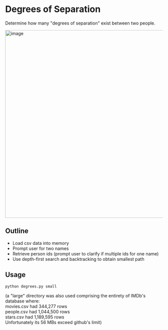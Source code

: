 # Degrees of Separation

Determine how many "degrees of separation" exist between two people.

<img width="600" alt="image" src="https://github.com/frostyrez/CS50AI/assets/123249055/517f83e5-2f7b-4bbe-a443-9d528d30d56f">

## Outline

- Load csv data into memory
- Prompt user for two names
- Retrieve person ids (prompt user to clarify if multiple ids for one name)
- Use depth-first search and backtracking to obtain smallest path

## Usage
`python degrees.py small`

(a "large" directory was also used comprising the entirety of IMDb's database where:  
movies.csv had 344,277 rows  
people.csv had 1,044,500 rows  
stars.csv had 1,189,595 rows  
Unfortunately its 56 MBs exceed github's limit)
